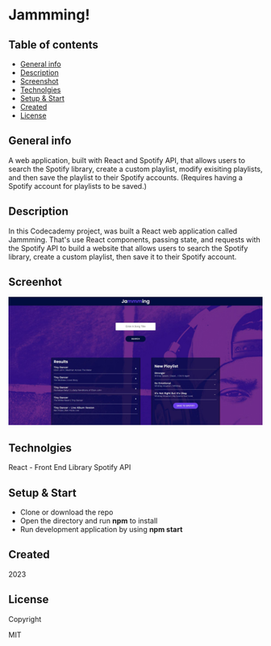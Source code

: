 # Jammming!

## Table of contents
* [General info](#general-info)
* [Description](#description)
* [Screenshot](#screenshot)
* [Technolgies](#technolgies)
* [Setup & Start](#setup)
* [Created](#created)
* [License](#license)

## General info <a id="general-info"></a>

A web application, built with React and Spotify API, that allows users to search the Spotify library, create a custom playlist, modify exisiting playlists, and then save the playlist to their Spotify accounts. (Requires having a Spotify account for playlists to be saved.)

## Description <a id="description"></a>

In this Codecademy project, was built a React web application called Jammming. That's use React components, passing state, and requests with the Spotify API to build a website that allows users to search the Spotify library, create a custom playlist, then save it to their Spotify account.

## Screenhot <a id="screenshot"></a>

![image](./public/background.jpg)

## Technolgies <a id="technolgies"></a>

React - Front End Library
Spotify API

## Setup & Start <a id="setup"></a>

* Clone or download the repo
* Open the directory and run **npm** to install
* Run development application by using **npm start**

## Created <a id="created"></a>

2023

## License <a id="licence"></a>

Copyright

MIT